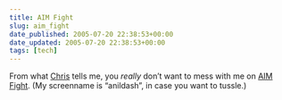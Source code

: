 ```yaml
---
title: AIM Fight
slug: aim_fight
date_published: 2005-07-20 22:38:53+00:00
date_updated: 2005-07-20 22:38:53+00:00
tags: [tech]
---
```

From what [Chris](http://crw.typepad.com/) tells me, you *really* don’t want to mess with me on [AIM Fight](http://www.aimfight.com/). (My screenname is “anildash”, in case you want to tussle.)
